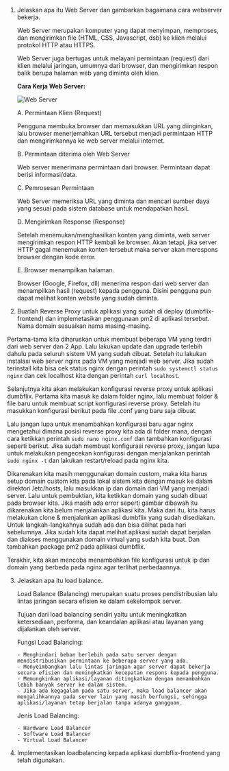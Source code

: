 1. Jelaskan apa itu Web Server dan gambarkan bagaimana cara webserver bekerja.

    Web Server merupakan komputer yang dapat menyimpan, memproses, dan mengirimkan file (HTML, CSS, Javascript, dsb) ke klien melalui protokol HTTP atau HTTPS.
   
    Web Server juga bertugas untuk melayani permintaan (request) dari klien melalui jaringan, umumnya dari browser, dan mengirimkan respon balik berupa halaman web yang diminta oleh klien.
    
    **Cara Kerja Web Server:**

    ![Web Server](https://github.com/user-attachments/assets/6196f667-609b-4424-a2ae-87e32e699509)

   
    A. Permintaan Klien (Request)
   
    Pengguna membuka browser dan memasukkan URL yang diinginkan, lalu browser menerjemahkan URL tersebut menjadi permintaan HTTP dan mengirimkannya ke web server melalui internet.
    
    B. Permintaan diterima oleh Web Server
   
    Web server menerimana permintaan dari browser. Permintaan dapat berisi informasi/data.
    
    C. Pemrosesan Permintaan
   
    Web Server memeriksa URL yang diminta dan mencari sumber daya yang sesuai pada sistem database untuk mendapatkan hasil.
    
    D. Mengirimkan Response (Response)
   
    Setelah menemukan/menghasilkan konten yang diminta, web server mengirimkan respon HTTP kembali ke browser. Akan tetapi, jika server HTTP gagal menemukan konten tersebut maka server akan merespons browser dengan kode error.
    
    E. Browser menampilkan halaman.
   
    Browser (Google, Firefox, dll) menerima respon dari web server dan menampilkan hasil (request) kepada pengguna. Disini pengguna pun dapat melihat konten website yang sudah diminta.


2. Buatlah Reverse Proxy untuk aplikasi yang sudah di deploy (dumbflix-frontend) dan implemetasikan penggunaan pm2 di aplikasi tersebut. Nama domain sesuaikan nama masing-masing.

Pertama-tama kita diharuskan untuk membuat beberapa VM yang terdiri dari web server dan 2 App.
Lalu lakukan update dan upgrade terlebih dahulu pada seluruh sistem VM yang sudah dibuat.
Setelah itu lakukan instalasi web server nginx pada VM yang menjadi web server.
Jika sudah terinstall kita bisa cek status nginx dengan perintah ``` sudo systemctl status nginx ``` dan cek localhost kita dengan perintah ``` curl localhost ```.

Selanjutnya kita akan melakukan konfigurasi reverse proxy untuk aplikasi dumbflix.
Pertama kita masuk ke dalam folder nginx, lalu membuat folder & file baru untuk membuat script konfigurasi reverse proxy.
Setelah itu masukkan konfigurasi berikut pada file .conf yang baru saja dibuat.

Lalu jangan lupa untuk menambahkan konfigurasi baru agar nginx mengetahui dimana posisi reverse proxy kita ada di folder mana, dengan cara ketikkan perintah ``` sudo nano nginx.conf ``` dan tambahkan konfigurasi seperti berikut.
Jika sudah membuat konfigurasi reverse proxy, jangan lupa untuk melakukan pengecekan konfigurasi dengan menjalankan perintah ``` sudo nginx -t ``` dan lakukan restart/reload pada nginx kita.

Dikarenakan kita masih menggunakan domain custom, maka kita harus setup domain custom kita pada lokal sistem kita dengan masuk ke dalam direktori /etc/hosts, lalu masukkan ip dan domain dari VM yang menjadi server.
Lalu untuk pembuktian, kita ketikkan domain yang sudah dibuat pada browser kita. Jika masih ada error seperti gambar dibawah itu dikarenakan kita belum menjalankan aplikasi kita.
Maka dari itu, kita harus melakukan clone & menjalankan aplikasi dumbflix yang sudah disediakan. Untuk langkah-langkahnya sudah ada dan bisa dilihat pada hari sebelumnya.
Jika sudah kita dapat melihat aplikasi sudah dapat berjalan dan diakses menggunakan domain virtual yang sudah kita buat.
Dan tambahkan package pm2 pada aplikasi dumbflix.

Terakhir, kita akan mencoba menambahkan file konfigurasi untuk ip dan domain yang berbeda pada nginx agar terlihat perbedaannya.



3. Jelaskan apa itu load balance.

    Load Balance (Balancing) merupakan suatu proses pendistribusian lalu lintas jaringan secara efisien ke dalam sekelompok server.
   
    Tujuan dari load balancing sendiri yaitu untuk meningkatkan ketersediaan, performa, dan keandalan aplikasi atau layanan yang dijalankan oleh server.
    
    Fungsi Load Balancing:
    ```
    - Menghindari beban berlebih pada satu server dengan mendistribusikan permintaan ke beberapa server yang ada.
    - Menyeimbangkan lalu lintas jaringan agar server dapat bekerja secara efisien dan meningkatkan kecepatan respons kepada pengguna.
    - Memungkinkan aplikasi/layanan ditingkatkan dengan menambahkan lebih banyak server ke dalam sistem.
    - Jika ada kegagalam pada satu server, maka load balancer akan mengalihkannya pada server lain yang masih berfungsi, sehingga aplikasi/layanan tetap berjalan tanpa adanya gangguan.
    ```
    
    Jenis Load Balancing:
    ```
    - Hardware Load Balancer
    - Software Load Balancer
    - Virtual Load Balancer
    ```


5. Implementasikan loadbalancing kepada aplikasi dumbflix-frontend yang telah digunakan.
